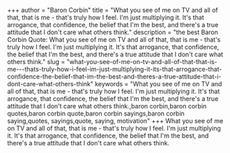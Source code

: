 +++
author = "Baron Corbin"
title = "What you see of me on TV and all of that, that is me - that's truly how I feel. I'm just multiplying it. It's that arrogance, that confidence, the belief that I'm the best, and there's a true attitude that I don't care what others think."
description = "the best Baron Corbin Quote: What you see of me on TV and all of that, that is me - that's truly how I feel. I'm just multiplying it. It's that arrogance, that confidence, the belief that I'm the best, and there's a true attitude that I don't care what others think."
slug = "what-you-see-of-me-on-tv-and-all-of-that-that-is-me---thats-truly-how-i-feel-im-just-multiplying-it-its-that-arrogance-that-confidence-the-belief-that-im-the-best-and-theres-a-true-attitude-that-i-dont-care-what-others-think"
keywords = "What you see of me on TV and all of that, that is me - that's truly how I feel. I'm just multiplying it. It's that arrogance, that confidence, the belief that I'm the best, and there's a true attitude that I don't care what others think.,baron corbin,baron corbin quotes,baron corbin quote,baron corbin sayings,baron corbin saying,quotes, sayings,quote, saying, motivation"
+++
What you see of me on TV and all of that, that is me - that's truly how I feel. I'm just multiplying it. It's that arrogance, that confidence, the belief that I'm the best, and there's a true attitude that I don't care what others think.
